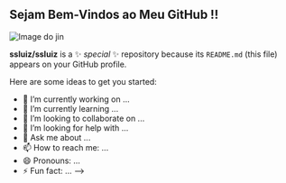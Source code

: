 ## Sejam Bem-Vindos ao Meu GitHub !!


![Image do jin](https://github.com/user-attachments/assets/10a750b1-bba7-4605-9e78-a229e73ecd73) 




**ssluiz/ssluiz** is a ✨ _special_ ✨ repository because its `README.md` (this file) appears on your GitHub profile.

Here are some ideas to get you started:

- 🔭 I’m currently working on ...
- 🌱 I’m currently learning ...
- 👯 I’m looking to collaborate on ...
- 🤔 I’m looking for help with ...
- 💬 Ask me about ...
- 📫 How to reach me: ...
- 😄 Pronouns: ...
- ⚡ Fun fact: ...
-->
